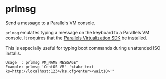 prlmsg
======

Send a message to a Parallels VM console.

`prlmsg` emulates typing a message on the keyboard to a Parallels VM console. It requires that the [Parallels Virtualization SDK](http://www.parallels.com/eu/products/desktop/download/) be installed.

This is especially useful for typing boot commands during unattended ISO installs.

```
Usage  : prlmsg VM_NAME MESSAGE"
Example: prlmsg 'CentOS VM' '<tab> text ks=http://localhost:1234/ks.cfg<enter><wait10>'"
```

